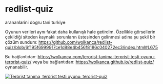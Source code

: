 # redlist-quiz
arananlarini dogru tani turkiye

Oyunun verileri aynı fakat daha kullanışlı hale getirdim. Özellikle görsellerin çekildiği siteden kaynaklı sorunların üstesinden gelinmesi adına şu şekil bir çözüm sundum: https://github.com/wolkanca/redlist-quiz/blob/6f195f6999917ce1d88e4b456f8186c040272ec3/index.html#L675 

Bu bağlantıdan: https://wolkanca.com/terorist-tanima-terorist-testi-oyunu-terorist-quiz/ veya bu bağlantıdan: https://wolkanca.github.io/redlist-quiz/ oynanabilir.

[![Terörist tanıma, terörist testi oyunu: terorist-quiz](https://github.com/wolkanca/redlist-quiz/assets/480403/58550eac-98e0-4aa4-a829-5f641235d8c3)](https://wolkanca.com/terorist-tanima-terorist-testi-oyunu-terorist-quiz/#oyun)
